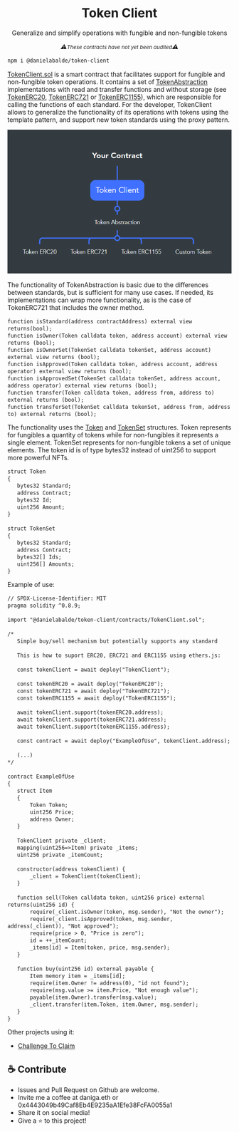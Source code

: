 <h1 align="center">Token Client</h1> 
<p align="center">Generalize and simplify operations with fungible and non-fungible tokens</p>
 
<p align="center" style="font-style: italic">⚠️<small>These contracts have not yet been audited</small>⚠️</p>


```md
npm i @danielabalde/token-client
```

[TokenClient.sol](contracts/TokenClient.sol) is a smart contract that facilitates support for fungible and non-fungible token operations. It contains a set of [TokenAbstraction](contracts/TokenAbstraction.sol) implementations with read and transfer functions and without storage (see [TokenERC20](contracts/concretes/TokenERC20.sol), [TokenERC721](contracts/concretes/TokenERC721.sol) or [TokenERC1155](contracts/concretes/TokenERC1155.sol)), which are responsible for calling the functions of each standard. For the developer, TokenClient allows to generalize the functionality of its operations with tokens using the template pattern, and support new token standards using the proxy pattern.
 

<p align="center"><img src="./imgs/TokenClientDiagram.PNG" alt="TokenClientDiagram"></p>

The functionality of TokenAbstraction is basic due to the differences between standards, but is sufficient for many use cases. If needed, its implementations can wrap more functionality, as is the case of TokenERC721 that includes the owner method.

```solidity
function isStandard(address contractAddress) external view returns(bool);
function isOwner(Token calldata token, address account) external view returns (bool);
function isOwnerSet(TokenSet calldata tokenSet, address account) external view returns (bool);
function isApproved(Token calldata token, address account, address operator) external view returns (bool);
function isApprovedSet(TokenSet calldata tokenSet, address account, address operator) external view returns (bool);
function transfer(Token calldata token, address from, address to) external returns (bool);
function transferSet(TokenSet calldata tokenSet, address from, address to) external returns (bool);
```
The functionality uses the [Token](contracts/Token.sol) and [TokenSet](contracts/TokenSet.sol) structures. Token represents for fungibles a quantity of tokens while for non-fungibles it represents a single element. TokenSet represents for non-fungible tokens a set of unique elements. The token id is of type bytes32 instead of uint256 to support more powerful NFTs.

 ```solidity
struct Token
{
    bytes32 Standard;
    address Contract;
    bytes32 Id;
    uint256 Amount;  
}

struct TokenSet
{
    bytes32 Standard;
    address Contract;
    bytes32[] Ids;
    uint256[] Amounts;  
}
```
Example of use:

 ```solidity
// SPDX-License-Identifier: MIT
pragma solidity ^0.8.9;

import "@danielabalde/token-client/contracts/TokenClient.sol";

/*
    Simple buy/sell mechanism but potentially supports any standard

    This is how to suport ERC20, ERC721 and ERC1155 using ethers.js:

    const tokenClient = await deploy("TokenClient");

    const tokenERC20 = await deploy("TokenERC20");
    const tokenERC721 = await deploy("TokenERC721");
    const tokenERC1155 = await deploy("TokenERC1155");
    
    await tokenClient.support(tokenERC20.address);
    await tokenClient.support(tokenERC721.address);
    await tokenClient.support(tokenERC1155.address); 

    const contract = await deploy("ExampleOfUse", tokenClient.address);

    (...)
*/

contract ExampleOfUse
{
    struct Item
    {
        Token Token;
        uint256 Price;
        address Owner;
    }

    TokenClient private _client;
    mapping(uint256=>Item) private _items;
    uint256 private _itemCount;

    constructor(address tokenClient) {
        _client = TokenClient(tokenClient);
    }

    function sell(Token calldata token, uint256 price) external returns(uint256 id) {
        require(_client.isOwner(token, msg.sender), "Not the owner");
        require(_client.isApproved(token, msg.sender, address(_client)), "Not approved");
        require(price > 0, "Price is zero"); 
        id = ++_itemCount;
        _items[id] = Item(token, price, msg.sender);
    }

    function buy(uint256 id) external payable {
        Item memory item = _items[id];
        require(item.Owner != address(0), "id not found");
        require(msg.value >= item.Price, "Not enough value");
        payable(item.Owner).transfer(msg.value);
        _client.transfer(item.Token, item.Owner, msg.sender);
    } 
}
```

Other projects using it:
- [Challenge To Claim](https://github.com/DanielAbalde/Challenge-To-Claim-Token)


## ☕ Contribute 
* Issues and Pull Request on Github are welcome. 
* Invite me a coffee at daniga.eth or 0x4443049b49Caf8Eb4E9235aA1Efe38FcFA0055a1
* Share it on social media!
* Give a ⭐ to this project!